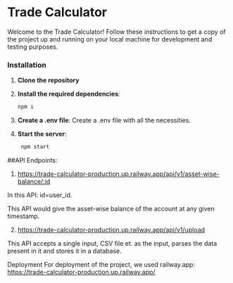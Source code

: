 # Trade Calculator

Welcome to the Trade Calculator!
Follow these instructions to get a copy of the project up and running on your local machine for development and testing purposes.

### Installation

1. **Clone the repository**
   
2. **Install the required dependencies**:
    ```sh
    npm i
    ```
3. **Create a .env file**:
    Create a .env file with all the necessities.


4. **Start the server**:
   ```sh
    npm start
    ```

##API Endpoints:
1. https://trade-calculator-production.up.railway.app/api/v1/asset-wise-balance/:id

In this API: id=user_id.

This API would give the asset-wise balance of the account at any given timestamp.

2. https://trade-calculator-production.up.railway.app/api/v1/upload

This API accepts a single input, CSV file et. as the input, parses the data present in it and stores it in a database.

Deployment
For deployment of the project, we used railway.app: https://trade-calculator-production.up.railway.app/
